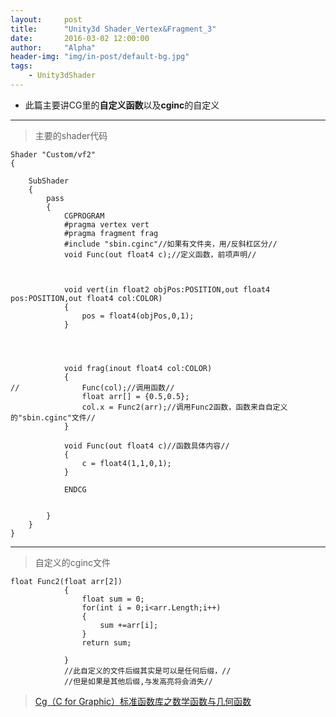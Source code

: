 ```yaml
---
layout:     post
title:      "Unity3d Shader_Vertex&Fragment_3"
date:       2016-03-02 12:00:00
author:     "Alpha"
header-img: "img/in-post/default-bg.jpg"
tags:
    - Unity3dShader
---
```


* 此篇主要讲CG里的**自定义函数**以及**cginc**的自定义

---

>主要的shader代码

```
Shader "Custom/vf2" 
{
 
	SubShader 
	{
		pass
		{
			CGPROGRAM
			#pragma vertex vert
			#pragma fragment frag
			#include "sbin.cginc"//如果有文件夹，用/反斜杠区分//
			void Func(out float4 c);//定义函数，前项声明//



			void vert(in float2 objPos:POSITION,out float4 pos:POSITION,out float4 col:COLOR)
			{
				pos = float4(objPos,0,1);
			}


	

			void frag(inout float4 col:COLOR)
			{
//				Func(col);//调用函数//
				float arr[] = {0.5,0.5};
				col.x = Func2(arr);//调用Func2函数，函数来自自定义的"sbin.cginc"文件//
 			}

 			void Func(out float4 c)//函数具体内容//
 			{
 			 	c = float4(1,1,0,1);
 			}

			ENDCG

			
		}
	}
}
```
---

>自定义的cginc文件

```
float Func2(float arr[2])
			{
				float sum = 0;
				for(int i = 0;i<arr.Length;i++)
				{
					sum +=arr[i];
				}
				return sum;

			}
			//此自定义的文件后缀其实是可以是任何后缀，//
			//但是如果是其他后缀,与发高亮将会消失//
```

>[Cg（C for Graphic）标准函数库之数学函数与几何函数](http://i4.tietuku.com/9ec4062d7f003d50.jpg)
